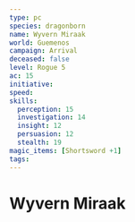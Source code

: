```yaml
---
type: pc
species: dragonborn
name: Wyvern Miraak
world: Guemenos
campaign: Arrival
deceased: false
level: Rogue 5
ac: 15
initiative: 
speed:
skills:
  perception: 15
  investigation: 14
  insight: 12
  persuasion: 12
  stealth: 19
magic_items: [Shortsword +1]
tags:
---
```


# Wyvern Miraak